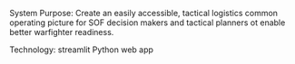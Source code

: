 System Purpose: Create an easily accessible, tactical logistics common operating picture
for SOF decision makers and tactical planners ot enable better warfighter readiness.

Technology: streamlit Python web app


